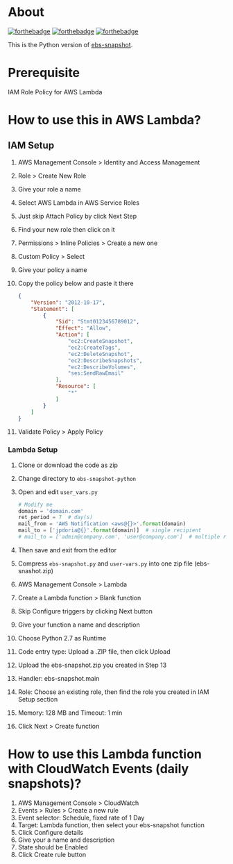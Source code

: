 # About

[![forthebadge](http://forthebadge.com/images/badges/built-with-love.svg)](http://forthebadge.com)
[![forthebadge](http://forthebadge.com/images/badges/powered-by-oxygen.svg)](http://forthebadge.com)
[![forthebadge](http://forthebadge.com/images/badges/fuck-it-ship-it.svg)](http://forthebadge.com)

This is the Python version of [ebs-snapshot](https://github.com/jpdoria/ebs-snapshot).

# Prerequisite

IAM Role Policy for AWS Lambda

# How to use this in AWS Lambda?

## IAM Setup

1. AWS Management Console > Identity and Access Management
2. Role > Create New Role
3. Give your role a name
4. Select AWS Lambda in AWS Service Roles
5. Just skip Attach Policy by click Next Step
6. Find your new role then click on it
7. Permissions > Inline Policies > Create a new one
8. Custom Policy > Select
9. Give your policy a name
10. Copy the policy below and paste it there

    ```json
    {
        "Version": "2012-10-17",
        "Statement": [
            {
                "Sid": "Stmt0123456789012",
                "Effect": "Allow",
                "Action": [
                    "ec2:CreateSnapshot",
                    "ec2:CreateTags",
                    "ec2:DeleteSnapshot",
                    "ec2:DescribeSnapshots",
                    "ec2:DescribeVolumes",
                    "ses:SendRawEmail"
                ],
                "Resource": [
                    "*"
                ]
            }
        ]
    }
    ```

11. Validate Policy > Apply Policy

### Lambda Setup

1. Clone or download the code as zip
2. Change directory to `ebs-snapshot-python`
3. Open and edit `user_vars.py`

    ```python
    # Modify me
    domain = 'domain.com'
    ret_period = 7  # day(s)
    mail_from = 'AWS Notification <aws@{}>'.format(domain)
    mail_to = ['jpdoria@{}'.format(domain)]  # single recipient
    # mail_to = ['admin@company.com', 'user@company.com']  # multiple recipients
    ```

4. Then save and exit from the editor
5. Compress `ebs-snapshot.py` and `user-vars.py` into one zip file (ebs-snashot.zip)
6. AWS Management Console > Lambda
7. Create a Lambda function > Blank function
8. Skip Configure triggers by clicking Next button
9. Give your function a name and description
10. Choose Python 2.7 as Runtime
11. Code entry type: Upload a .ZIP file, then click Upload
12. Upload the ebs-snapshot.zip you created in Step 13
13. Handler: ebs-snapshot.main
14. Role: Choose an existing role, then find the role you created in IAM Setup section
15. Memory: 128 MB and Timeout: 1 min
16. Click Next > Create function

# How to use this Lambda function with CloudWatch Events (daily snapshots)?

1. AWS Management Console > CloudWatch
2. Events > Rules > Create a new rule
3. Event selector: Schedule, fixed rate of 1 Day
4. Target: Lambda function, then select your ebs-snapshot function
5. Click Configure details
6. Give your a name and description
7. State should be Enabled
8. Click Create rule button